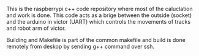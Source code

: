 This is the raspberrypi c++ code repository where most of the caluclation and work is done. 
This code acts as a brige between the outside (socket) and the arduino in victor (UART) which 
controls the movements of tracks and robot arm of victor. 


Building and Makefile is part of the common makefile and build is done remotely from deskop 
by sending g++ command over ssh. 


